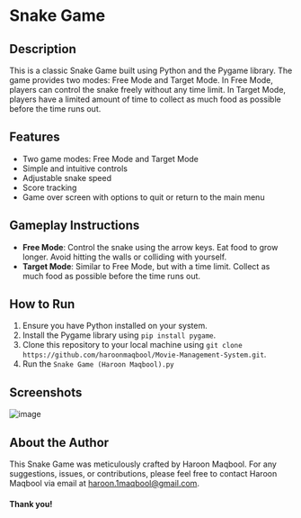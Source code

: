 # Snake Game

## Description
This is a classic Snake Game built using Python and the Pygame library. The game provides two modes: Free Mode and Target Mode. In Free Mode, players can control the snake freely without any time limit. In Target Mode, players have a limited amount of time to collect as much food as possible before the time runs out.

## Features
- Two game modes: Free Mode and Target Mode
- Simple and intuitive controls
- Adjustable snake speed
- Score tracking
- Game over screen with options to quit or return to the main menu

## Gameplay Instructions
- **Free Mode**: Control the snake using the arrow keys. Eat food to grow longer. Avoid hitting the walls or colliding with yourself.
- **Target Mode**: Similar to Free Mode, but with a time limit. Collect as much food as possible before the time runs out.

## How to Run
1. Ensure you have Python installed on your system.
2. Install the Pygame library using `pip install pygame`.
3. Clone this repository to your local machine using `git clone https://github.com/haroonmaqbool/Movie-Management-System.git`.
4. Run the `Snake Game (Haroon Maqbool).py`

## Screenshots
![image](https://github.com/haroonmaqbool/Snake-Game-Pygame/assets/160936682/233645e4-8c73-4ef8-b2ec-65fb8372876f)


## About the Author

This Snake Game was meticulously crafted by Haroon Maqbool. For any suggestions, issues, or contributions, please feel free to contact Haroon Maqbool via email at [haroon.1maqbool@gmail.com](mailto:haroon.1maqbool@gmail.com).

#### Thank you!


